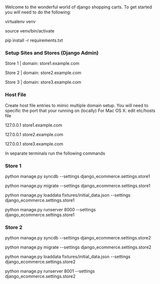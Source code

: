 Welcome to the wonderful world of django shopping carts.  To get started you will need to do the following:

virtualenv venv

source venv/bin/activate

pip install -r requirements.txt

### Setup Sites and Stores (Django Admin)

Store 1 | domain: store1.example.com

Store 2 | domain: store2.example.com

Store 3 | domain: store3.example.com

### Host File
Create host file entries to mimic multiple domain setup. You will need to specific the port that your running on (locally)
For Mac OS X: edit etc/hosts file

127.0.0.1 store1.example.com

127.0.0.1 store2.example.com

127.0.0.1 store3.example.com

In separate terminals run the following commands

### Store 1

python manage.py syncdb --settings django_ecommerce.settings.store1

python manage.py migrate --settings django_ecommerce.settings.store1

python manage.py loaddata fixtures/initial_data.json --settings django_ecommerce.settings.store1

python manage.py runserver 8000 --settings django_ecommerce.settings.store1

### Store 2

python manage.py syncdb --settings django_ecommerce.settings.store2

python manage.py migrate --settings django_ecommerce.settings.store2

python manage.py loaddata fixtures/initial_data.json --settings django_ecommerce.settings.store2

python manage.py runserver 8001 --settings django_ecommerce.settings.store2




